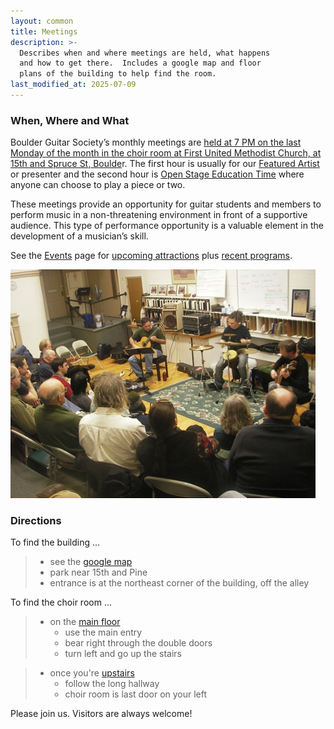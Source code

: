 ```yaml
---
layout: common
title: Meetings
description: >-
  Describes when and where meetings are held, what happens 
  and how to get there.  Includes a google map and floor 
  plans of the building to help find the room.
last_modified_at: 2025-07-09
---
```


### When, Where and What ###

Boulder Guitar Society’s monthly meetings are <ins>held at 7 PM on the last Monday of the month in the choir room at First United Methodist Church, at 15th and Spruce St, Boulde</ins>r.  The first hour is usually for our <ins>Featured Artist</ins> or presenter and the second hour is <ins>Open Stage Education Time</ins> where anyone can choose to play a piece or two.

These meetings provide an opportunity for guitar students and members to perform music in a non-threatening environment in front of a supportive audience. This type of performance opportunity is a valuable element in the development of a musician’s skill.

See the [Events](/Events.html) page for <ins>upcoming attractions</ins> plus <ins>recent programs</ins>.

![TonescapeFeb2011](/pics/20110228-Tonescape.jpg)


### Directions ###

To find the building ...
> * see the [google map](https://www.google.com/maps/place/First+United+Methodist+Church/@40.0197944,-105.2770472,17z/data=!3m1!4b1!4m6!3m5!1s0x876bec286ec8f131:0x9b9539efa71e20fb!8m2!3d40.0197944!4d-105.2770472!16s%2Fg%2F1wf392r_?entry=ttu&g_ep=EgoyMDI1MDUyNi4wIKXMDSoASAFQAw%3D%3D)
> * park near 15th and Pine
> * entrance is at the northeast corner of the building, off the alley

To find the choir room ...
> * on the [main floor](/pics/FUMC-Mainlevel.png)
>     - use the main entry
>     - bear right through the double doors
>     - turn left and go up the stairs

> * once you're [upstairs](/pics/FUMC-Upperfloors.png)
>     - follow the long hallway
>     - choir room is last door on your left

Please join us.  Visitors are always welcome!
